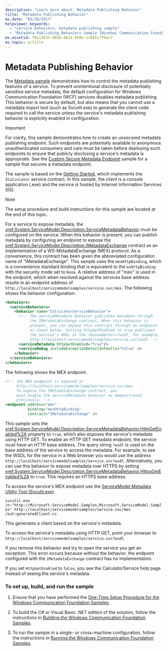 ```yaml
---
description: "Learn more about: Metadata Publishing Behavior"
title: "Metadata Publishing Behavior"
ms.date: "03/30/2017"
helpviewer_keywords:
  - "service behaviors, metadata publishing sample"
  - "Metadata Publishing Behaviors Sample [Windows Communication Foundation]"
ms.assetid: 78c13633-d026-4814-910e-1c801cffdac7
ms.topic: article
---
```

# Metadata Publishing Behavior

The [Metadata sample](https://github.com/dotnet/samples/tree/main/framework/wcf/Basic/Services/Behaviors/Metadata/CS) demonstrates how to control the metadata publishing features of a service. To prevent unintentional disclosure of potentially sensitive service metadata, the default configuration for Windows Communication Foundation (WCF) services disables metadata publishing. This behavior is secure by default, but also means that you cannot use a metadata import tool (such as Svcutil.exe) to generate the client code required to call the service unless the service's metadata publishing behavior is explicitly enabled in configuration.

> [!IMPORTANT]
> For clarity, this sample demonstrates how to create an unsecured metadata publishing endpoint. Such endpoints are potentially available to anonymous unauthenticated consumers and care must be taken before deploying such endpoints to ensure that publicly disclosing a service's metadata is appropriate. See the [Custom Secure Metadata Endpoint](custom-secure-metadata-endpoint.md) sample for a sample that secures a metadata endpoint.

The sample is based on the [Getting Started](getting-started-sample.md), which implements the `ICalculator` service contract. In this sample, the client is a console application (.exe) and the service is hosted by Internet Information Services (IIS).

> [!NOTE]
> The setup procedure and build instructions for this sample are located at the end of this topic.

For a service to expose metadata, the <xref:System.ServiceModel.Description.ServiceMetadataBehavior> must be configured on the service. When this behavior is present, you can publish metadata by configuring an endpoint to expose the <xref:System.ServiceModel.Description.IMetadataExchange> contract as an implementation of a WS-MetadataExchange (MEX) protocol. As a convenience, this contract has been given the abbreviated configuration name of "IMetadataExchange". This sample uses the `mexHttpBinding`, which is a convenience standard binding that is equivalent to the `wsHttpBinding` with the security mode set to `None`. A relative address of "mex" is used in the endpoint, which when resolved against the services base address results in an endpoint address of `http://localhost/servicemodelsamples/service.svc/mex`. The following shows the behavior configuration:

```xml
<behaviors>
  <serviceBehaviors>
    <behavior name="CalculatorServiceBehavior">
      <!-- The serviceMetadata behavior publishes metadata through
           the IMetadataExchange contract. When this behavior is
           present, you can expose this contract through an endpoint
           as shown below. Setting httpGetEnabled to true publishes
           the service's WSDL at the <baseaddress>?wsdl, for example,
           http://localhost/servicemodelsamples/service.svc?wsdl -->
      <serviceMetadata httpGetEnabled="True"/>
      <serviceDebug includeExceptionDetailInFaults="False" />
    </behavior>
  </serviceBehaviors>
</behaviors>
```

The following shows the MEX endpoint.

```xml
<!-- the MEX endpoint is exposed at
     http://localhost/servicemodelsamples/service.svc/mex
     To expose the IMetadataExchange contract, you
     must enable the serviceMetadata behavior as demonstrated
     previously. -->
<endpoint address="mex"
          binding="mexHttpBinding"
          contract="IMetadataExchange" />
```

This sample sets the <xref:System.ServiceModel.Description.ServiceMetadataBehavior.HttpGetEnabled%2A> property to `true`, which also exposes the service's metadata using HTTP GET. To enable an HTTP GET metadata endpoint, the service must have an HTTP base address. The query string `?wsdl` is used on the base address of the service to access the metadata. For example, to see the WSDL for the service in a Web browser you would use the address `http://localhost/servicemodelsamples/service.svc?wsdl`. Alternatively, you can use this behavior to expose metadata over HTTPS by setting <xref:System.ServiceModel.Description.ServiceMetadataBehavior.HttpsGetEnabled%2A> to `true`. This requires an HTTPS base address.

To access the service's MEX endpoint use the [ServiceModel Metadata Utility Tool (Svcutil.exe)](../servicemodel-metadata-utility-tool-svcutil-exe.md).

 `svcutil.exe /n:"http://Microsoft.ServiceModel.Samples,Microsoft.ServiceModel.Samples" http://localhost/servicemodelsamples/service.svc/mex /out:generatedClient.cs`

This generates a client based on the service's metadata.

To access the service's metadata using HTTP GET, point your browser to `http://localhost/servicemodelsamples/service.svc?wsdl`.

If you remove this behavior and try to open the service you get an exception. This error occurs because without the behavior, the endpoint configured with the `IMetadataExchange` contract has no implementation.

If you set `HttpGetEnabled` to `false`, you see the CalculatorService help page instead of seeing the service's metadata.

### To set up, build, and run the sample

1. Ensure that you have performed the [One-Time Setup Procedure for the Windows Communication Foundation Samples](one-time-setup-procedure-for-the-wcf-samples.md).

2. To build the C# or Visual Basic .NET edition of the solution, follow the instructions in [Building the Windows Communication Foundation Samples](building-the-samples.md).

3. To run the sample in a single- or cross-machine configuration, follow the instructions in [Running the Windows Communication Foundation Samples](running-the-samples.md).
